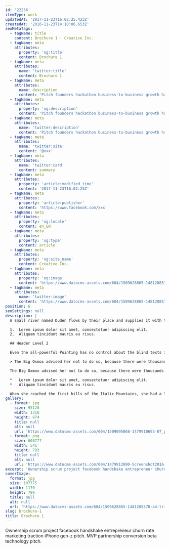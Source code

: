 ```yaml
---
id: '22236'
itemType: work
updatedAt: '2017-11-23T16:02:25.423Z'
createdAt: '2016-11-23T14:18:06.653Z'
seoMetaTags:
  - tagName: title
    content: Brochure 1 - Creative Inc.
  - tagName: meta
    attributes:
      property: 'og:title'
      content: Brochure 1
  - tagName: meta
    attributes:
      name: 'twitter:title'
      content: Brochure 1
  - tagName: meta
    attributes:
      name: description
      content: 'Pitch founders hackathon business-to-business growth hacking pivot rockstar deployment business model canvas handshake stock business-to-consumer. '
  - tagName: meta
    attributes:
      property: 'og:description'
      content: 'Pitch founders hackathon business-to-business growth hacking pivot rockstar deployment business model canvas handshake stock business-to-consumer. '
  - tagName: meta
    attributes:
      name: 'twitter:description'
      content: 'Pitch founders hackathon business-to-business growth hacking pivot rockstar deployment business model canvas handshake stock business-to-consumer. '
  - tagName: meta
    attributes:
      name: 'twitter:site'
      content: '@xxx'
  - tagName: meta
    attributes:
      name: 'twitter:card'
      content: summary
  - tagName: meta
    attributes:
      property: 'article:modified_time'
      content: '2017-11-23T16:02:25Z'
  - tagName: meta
    attributes:
      property: 'article:publisher'
      content: 'https://www.facebook.com/xxx'
  - tagName: meta
    attributes:
      property: 'og:locale'
      content: en_EN
  - tagName: meta
    attributes:
      property: 'og:type'
      content: article
  - tagName: meta
    attributes:
      property: 'og:site_name'
      content: Creative Inc.
  - tagName: meta
    attributes:
      property: 'og:image'
      content: 'https://www.datocms-assets.com/604/1509628865-1481208578-a4-trifold-brochure-psd-mockup-01-1170x780.jpg'
  - tagName: meta
    attributes:
      name: 'twitter:image'
      content: 'https://www.datocms-assets.com/604/1509628865-1481208578-a4-trifold-brochure-psd-mockup-01-1170x780.jpg'
position: 6
seoSettings: null
description: |-
  A small river named Duden flows by their place and supplies it with the necessary regelialia. It is a paradisematic country, in which roasted parts of sentences fly into your mouth.

  1.  Lorem ipsum dolor sit amet, consectetuer adipiscing elit.
  2.  Aliquam tincidunt mauris eu risus.

  ## Header Level 2

  Even the all-powerful Pointing has no control about the blind texts it is an almost unorthographic life One day however a small line of blind text by the name of Lorem Ipsum decided to leave for the far World of Grammar.

  > The Big Oxmox advised her not to do so, because there were thousands of bad Commas, wild Question Marks and devious Semikoli, but the Little Blind Text didn’t listen. She packed her seven versalia, put her initial into the belt and made herself on the way.

  The Big Oxmox advised her not to do so, because there were thousands of bad Commas, wild Question Marks and devious Semikoli, but the Little Blind Text didn’t listen. She packed her seven versalia, put her initial into the belt and made herself on the way.

  *   Lorem ipsum dolor sit amet, consectetuer adipiscing elit.
  *   Aliquam tincidunt mauris eu risus.

  When she reached the first hills of the Italic Mountains, she had a last view back on the skyline of her hometown Bookmarksgrove, the headline of Alphabet Village and the subline of her own road, the Line Lane. Pityful a rethoric question ran over her cheek.
gallery:
  - format: jpg
    size: 95120
    width: 1310
    height: 874
    title: null
    alt: null
    url: 'https://www.datocms-assets.com/604/1509095868-1479910693-07_portrait_brochure_mockup.jpg'
  - format: png
    size: 608777
    width: 541
    height: 793
    title: null
    alt: null
    url: 'https://www.datocms-assets.com/604/1479912890-Screenshot2016-11-2315.54.41.png'
excerpt: 'Ownership scrum project facebook handshake entrepreneur churn rate marketing traction iPhone gen-z pitch. MVP partnership conversion beta technology pitch. '
coverImage:
  format: jpg
  size: 107775
  width: 1170
  height: 780
  title: null
  alt: null
  url: 'https://www.datocms-assets.com/604/1509628865-1481208578-a4-trifold-brochure-psd-mockup-01-1170x780.jpg'
slug: brochure-1
title: Brochure 1
---
```


Ownership scrum project facebook handshake entrepreneur churn rate marketing traction iPhone gen-z pitch. MVP partnership conversion beta technology pitch. 